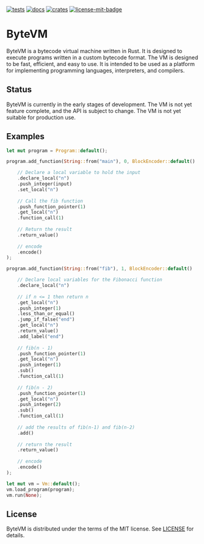[![tests][1]][2] [![docs][5]][6] [![crates][7]][8] [![license-mit-badge][]](#license)

[1]: https://github.com/burdockcascade/bytevm/actions/workflows/test.yml/badge.svg?branch=master
[2]: https://github.com/burdockcascade/bytevm/actions/workflows/test.yml
[5]: https://docs.rs/bytevm/badge.svg
[6]: https://docs.rs/bytevm
[7]: https://img.shields.io/crates/v/bytevm.svg
[8]: https://crates.io/crates/bytevm
[license-mit-badge]: https://img.shields.io/badge/license-MIT-blue.svg

# ByteVM
ByteVM is a bytecode virtual machine written in Rust. It is designed to execute programs written in a custom bytecode format. The VM is designed to be fast, efficient, and easy to use. It is intended to be used as a platform for implementing programming languages, interpreters, and compilers.

## Status
ByteVM is currently in the early stages of development. The VM is not yet feature complete, and the API is subject to change. The VM is not yet suitable for production use.

## Examples
```rust
let mut program = Program::default();

program.add_function(String::from("main"), 0, BlockEncoder::default()

    // Declare a local variable to hold the input
    .declare_local("n")
    .push_integer(input)
    .set_local("n")
    
    // Call the fib function
    .push_function_pointer(1)
    .get_local("n")
    .function_call(1)
    
    // Return the result
    .return_value()
    
    // encode
    .encode()
);

program.add_function(String::from("fib"), 1, BlockEncoder::default()

    // Declare local variables for the Fibonacci function
    .declare_local("n")
    
    // if n <= 1 then return n
    .get_local("n")
    .push_integer(1)
    .less_than_or_equal()
    .jump_if_false("end")
    .get_local("n")
    .return_value()
    .add_label("end")
    
    // fib(n - 1)
    .push_function_pointer(1)
    .get_local("n")
    .push_integer(1)
    .sub()
    .function_call(1)
    
    // fib(n - 2)
    .push_function_pointer(1)
    .get_local("n")
    .push_integer(2)
    .sub()
    .function_call(1)
    
    // add the results of fib(n-1) and fib(n-2)
    .add()
    
    // return the result
    .return_value()
    
    // encode
    .encode()
);

let mut vm = Vm::default();
vm.load_program(program);
vm.run(None);
```

## License
ByteVM is distributed under the terms of the MIT license. See [LICENSE](LICENSE) for details.